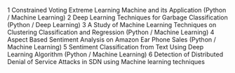 1	Constrained Voting Extreme Learning Machine and its Application (Python / Machine Learning)
2	Deep Learning Techniques for Garbage Classification (Python / Deep Learning)
3	A Study of Machine Learning Techniques on Clustering Classification and Regression (Python / Machine Learning)
4	Aspect Based Sentiment Analysis on Amazon Ear Phone Sales (Python / Machine Learning)
5	Sentiment Classification from Text Using Deep Learning Algorithm (Python / Machine Learning)
6	Detection of Distributed Denial of Service Attacks in SDN using Machine learning techniques
